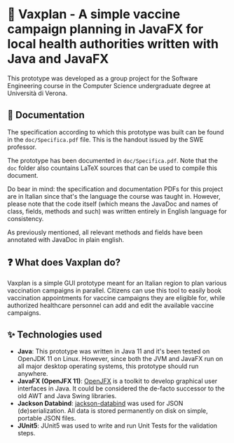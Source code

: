 # 💉 Vaxplan - A simple vaccine campaign planning in JavaFX for local health authorities written with Java and JavaFX

This prototype was developed as a group project for the Software Engineering course in the Computer Science undergraduate degree at Università di Verona.

## 📖 Documentation

The specification according to which this prototype was built can be found in the `doc/Specifica.pdf` file. This is the handout issued by the SWE professor.

The prototype has been documented in `doc/Specifica.pdf`. Note that the `doc` folder also countains LaTeX sources that can be used to compile this document.

Do bear in mind: the specification and documentation PDFs for this project are in Italian since that's the language the course was taught in. However, please note that the code itself (which means the JavaDoc and names of class, fields, methods and such) was written entirely in English language for consistency.

As previously mentioned, all relevant methods and fields have been annotated with JavaDoc in plain english.

## ❓ What does Vaxplan do?

Vaxplan is a simple GUI prototype meant for an Italian region to plan various vaccination campaigns in parallel. Citizens can use this tool to easily book vaccination appointments for vaccine campaigns they are eligible for, while authorized healthcare personnel can add and edit the available vaccine campaigns.


## ✨ Technologies used

* **Java**: This prototype was written in Java 11 and it's been tested on OpenJDK 11 on Linux. However, since both the JVM and JavaFX run on all major desktop operating systems, this prototype should run anywhere.
* **JavaFX (OpenJFX 11)**: [OpenJFX](https://openjfx.io/) is a toolkit to develop graphical user interfaces in Java. It could be considered the de-facto successor to the old AWT and Java Swing libraries.
* **Jackson Databind**: [jackson-databind](https://github.com/FasterXML/jackson-databind) was used for JSON (de)serialization. All data is stored permanently on disk on simple, portable JSON files.
* **JUnit5**: JUnit5 was used to write and run Unit Tests for the validation steps.